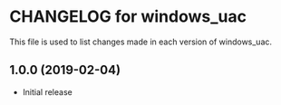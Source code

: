 # CHANGELOG for windows_uac

This file is used to list changes made in each version of windows_uac.

## 1.0.0 (2019-02-04)

- Initial release
